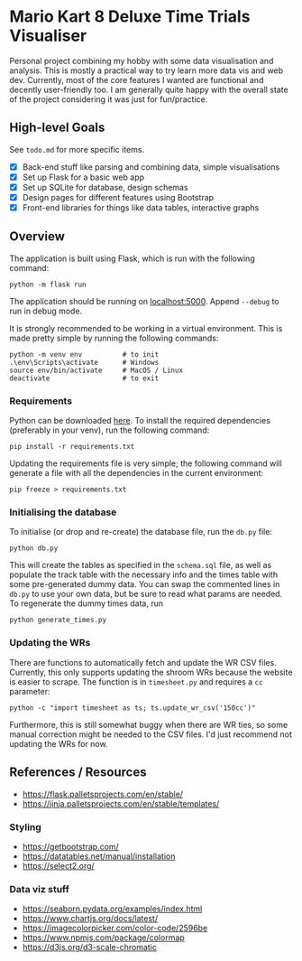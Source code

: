 # Mario Kart 8 Deluxe Time Trials Visualiser

Personal project combining my hobby with some data visualisation and analysis.
This is mostly a practical way to try learn more data vis and web dev.
Currently, most of the core features I wanted are functional and decently user-friendly too.
I am generally quite happy with the overall state of the project considering it was just for fun/practice.

## High-level Goals
See `todo.md` for more specific items.
- [x] Back-end stuff like parsing and combining data, simple visualisations
- [x] Set up Flask for a basic web app
- [x] Set up SQLite for database, design schemas
- [x] Design pages for different features using Bootstrap
- [x] Front-end libraries for things like data tables, interactive graphs

## Overview
The application is built using Flask, which is run with the following command:
```
python -m flask run
```
The application should be running on [localhost:5000](http://127.0.0.1:5000/).
Append `--debug` to run in debug mode.

It is strongly recommended to be working in a virtual environment. This is made pretty simple by running the following commands:
```
python -m venv env          # to init
.\env\Scripts\activate      # Windows
source env/bin/activate     # MacOS / Linux
deactivate                  # to exit
```

### Requirements
Python can be downloaded [here](https://www.python.org/downloads/). To install the required dependencies (preferably in your venv), run the following command:
```
pip install -r requirements.txt
```

Updating the requirements file is very simple; the following command will generate a file with all the dependencies in the current environment:
```
pip freeze > requirements.txt
```

### Initialising the database
To initialise (or drop and re-create) the database file, run the `db.py` file:
```
python db.py
```
This will create the tables as specified in the `schema.sql` file, as well as populate the track table with the necessary info and the times table with some pre-generated dummy data. You can swap the commented lines in `db.py` to use your own data, but be sure to read what params are needed.
To regenerate the dummy times data, run
```
python generate_times.py
```

### Updating the WRs
There are functions to automatically fetch and update the WR CSV files. Currently, this only supports updating the shroom WRs because the website is easier to scrape. The function is in `timesheet.py` and requires a `cc` parameter:
```
python -c "import timesheet as ts; ts.update_wr_csv('150cc')"
```
Furthermore, this is still somewhat buggy when there are WR ties, so some manual correction might be needed to the CSV files. I'd just recommend not updating the WRs for now.

## References / Resources
- https://flask.palletsprojects.com/en/stable/
- https://jinja.palletsprojects.com/en/stable/templates/

### Styling
- https://getbootstrap.com/
- https://datatables.net/manual/installation
- https://select2.org/

### Data viz stuff
- https://seaborn.pydata.org/examples/index.html
- https://www.chartjs.org/docs/latest/
- https://imagecolorpicker.com/color-code/2596be
- https://www.npmjs.com/package/colormap
- https://d3js.org/d3-scale-chromatic